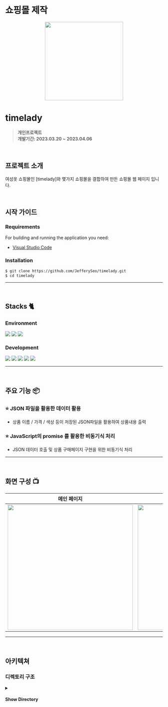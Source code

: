 # 쇼핑몰 제작

<p align="center">
  <img width="250" src="https://github.com/JefferySeo/timelady/assets/125331815/c3a13fd3-4149-4680-a2db-b10c7eed422a">
</p>



# timelady
> **개인프로젝트** <br/> **개발기간: 2023.03.20 ~ 2023.04.06**


<br>

## 프로젝트 소개

여성옷 쇼핑몰인 [timelady]와 몇가지 쇼핑몰을 결합하여 만든 쇼핑몰 웹 페이지 입니다.

<br>

## 시작 가이드
### Requirements
For building and running the application you need:

- [Visual Studio Code](https://code.visualstudio.com/Download)

### Installation
``` bash
$ git clone https://github.com/JefferySeo/timelady.git
$ cd timelady
```


---
<br>

## Stacks 🐈

### Environment
<div align="left">
  <img src="https://img.shields.io/badge/Visual Studio Code-007ACC?style=for-the-badge&logo=VisualStudioCode&logoColor=white" />
  <img src="https://img.shields.io/badge/Git-F05032?style=for-the-badge&logo=Git&logoColor=white" />
  <img src="https://img.shields.io/badge/GitHub-181717?style=for-the-badge&logo=GitHub&logoColor=white" />
</div>             


### Development
<div align="left">
  <img src="https://img.shields.io/badge/HTML5-E34F26?style=for-the-badge&logo=HTML5&logoColor=white"/>
  <img src="https://img.shields.io/badge/CSS3-1572B6?style=for-the-badge&logo=CSS3&logoColor=white"/>
  <img src="https://img.shields.io/badge/Bootstrap-7952B3?style=for-the-badge&logo=Bootstrap&logoColor=white" />
  <img src="https://img.shields.io/badge/JavaScript-F7DF1E?style=for-the-badge&logo=JavaScript&logoColor=white"/>
  <img src="https://img.shields.io/badge/JSON-000000?style=for-the-badge&logo=JSON&logoColor=white"/>
  
</div> 


---
<br>

## 주요 기능 📦



### ⭐️ JSON 파일을 활용한 데이터 활용
- 상품 이름 / 가격 / 색상 등이 저장된 JSON파일을 활용하여 상품내용 출력

### ⭐️ JavaScript의 promise 를 활용한 비동기식 처리
- JSON 데이터 호출 및 상품 구매페이지 구현을 위한 비동기식 처리

---
<br>

## 화면 구성 📺


| 메인 페이지 | 상품 상세 및 구매 |
| :----: | :----: |
| <img width="400" src="https://github.com/JefferySeo/timelady/assets/125331815/3473c96a-8e9a-4f9d-9e5c-5c9b88eff85b"/> |  <img width="400" src="https://github.com/JefferySeo/timelady/assets/125331815/7406db3c-1e51-4271-9b5d-49ff58819e94"/>  | 

---
<br>

## 아키텍쳐

### 디렉토리 구조

<details>
  <summary>
    <h4>Show Directory</h4>
  </summary>
  <div markdown="1">
    
```bash

📦timelady
 ┣ 📂.git
 ┣ 📂.vscode
 ┣ 📂css
 ┣ 📂data
 ┃ ┗ 📜shoplist.json  : 상품내역 출력을 위한 JSON 파일
 ┣ 📂design
 ┣ 📂images
 ┣ 📂js
 ┣ 📜index.html  : 메인페이지
 ┣ 📜main.html  : 제품상세 및 구매페이지
 ┗ 📜README.md

```

    
  </div>
</details>
